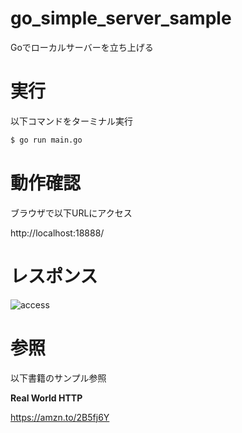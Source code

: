 # go_simple_server_sample
Goでローカルサーバーを立ち上げる

# 実行
以下コマンドをターミナル実行
```.sh
$ go run main.go
```

# 動作確認
ブラウザで以下URLにアクセス

http://localhost:18888/


# レスポンス
![access](https://user-images.githubusercontent.com/16248836/84505047-02f99780-acf8-11ea-8abe-08f02e71c313.png)

# 参照
以下書籍のサンプル参照

**Real World HTTP**

https://amzn.to/2B5fj6Y

